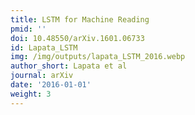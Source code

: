```yaml
---
title: LSTM for Machine Reading
pmid: ''
doi: 10.48550/arXiv.1601.06733
id: Lapata_LSTM
img: /img/outputs/lapata_LSTM_2016.webp
author_short: Lapata et al
journal: arXiv
date: '2016-01-01'
weight: 3
---
```

